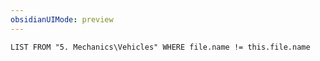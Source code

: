 ```yaml
---
obsidianUIMode: preview
---
```

```dataview
LIST FROM "5. Mechanics\Vehicles" WHERE file.name != this.file.name
```